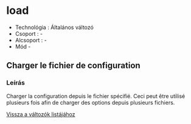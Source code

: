 # load

* Technológia : Általános változó
* Csoport : -
* Alcsoport : -
* Mód - 

## Charger le fichier de configuration

### Leírás

Charger la configuration depuis le fichier spécifié. Ceci peut être utilisé plusieurs fois afin de charger des options depuis plusieurs fichiers.

[Vissza a változók listájához](../../variable_list)

